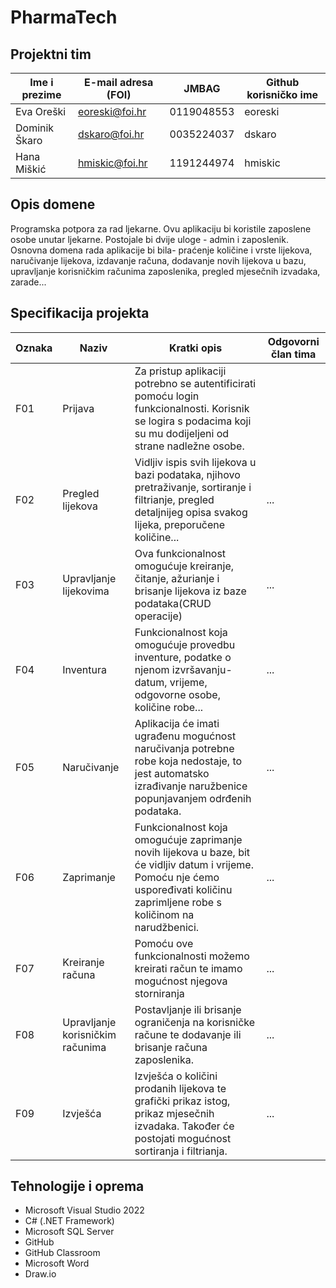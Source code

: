 
# PharmaTech 

## Projektni tim

Ime i prezime | E-mail adresa (FOI) | JMBAG | Github korisničko ime
------------  | ------------------- | ----- | ---------------------
Eva Oreški | eoreski@foi.hr | 0119048553 | eoreski
Dominik Škaro | dskaro@foi.hr | 0035224037 | dskaro
Hana Miškić | hmiskic@foi.hr | 1191244974| hmiskic


## Opis domene
Programska potpora za rad ljekarne. Ovu aplikaciju bi koristile zaposlene osobe unutar ljekarne. Postojale bi dvije uloge - admin i zaposlenik. Osnovna domena rada aplikacije bi bila- praćenje količine i vrste lijekova, naručivanje lijekova, izdavanje računa, dodavanje novih lijekova u bazu, upravljanje korisničkim računima zaposlenika, pregled mjesečnih izvadaka, zarade...

## Specifikacija projekta

Oznaka | Naziv | Kratki opis | Odgovorni član tima
------ | ----- | ----------- | -------------------
F01 |Prijava  | Za pristup aplikaciji potrebno se autentificirati pomoću login funkcionalnosti. Korisnik se logira s podacima koji su mu dodijeljeni od strane nadležne osobe. | 
F02 |Pregled lijekova  | Vidljiv ispis svih lijekova u bazi podataka, njihovo pretraživanje, sortiranje i filtrianje, pregled detaljnijeg opisa svakog lijeka, preporučene količine...  | ...
F03 |Upravljanje lijekovima | Ova funkcionalnost omogućuje kreiranje, čitanje, ažurianje i brisanje lijekova iz baze podataka(CRUD operacije) | ...
F04 |Inventura| Funkcionalnost koja omogućuje provedbu inventure, podatke o njenom izvršavanju- datum, vrijeme, odgovorne osobe, količine robe...| ...
F05 |Naručivanje  | Aplikacija će imati ugrađenu mogućnost naručivanja potrebne robe koja nedostaje, to jest automatsko izrađivanje naružbenice popunjavanjem odrđenih podataka. | ...
F06 |Zaprimanje | Funkcionalnost koja omogućuje zaprimanje novih lijekova u baze, bit će vidljiv datum i vrijeme. Pomoću nje ćemo uspoređivati količinu zaprimljene robe s količinom na narudžbenici.| ...
F07 |Kreiranje računa  |Pomoću ove funkcionalnosti možemo kreirati račun te imamo mogućnost njegova storniranja| ...
F08 |Upravljanje korisničkim računima |Postavljanje ili brisanje ograničenja na korisničke račune te dodavanje ili brisanje računa zaposlenika.  | ...
F09 |Izvješća | Izvješća o količini prodanih lijekova te grafički prikaz istog, prikaz mjesečnih izvadaka. Također će postojati mogućnost sortiranja i filtrianja. | ...

## Tehnologije i oprema
- Microsoft Visual Studio 2022
- C# (.NET Framework)
- Microsoft SQL Server
- GitHub
- GitHub Classroom
- Microsoft Word
- Draw.io
